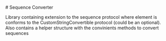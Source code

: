 \# Sequence Converter

Library containing extension to the sequence protocol where element is conforms
to the CustomStringConvertible protocol (could be an optional).
Also contains a helper structure with the convinients methods to convert sequences
